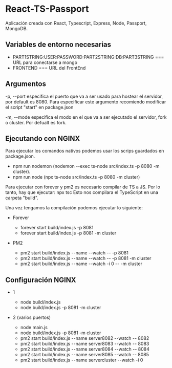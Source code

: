 # React-TS-Passport
Aplicación creada con React, Typescript, Express, Node, Passport, MongoDB.

## Variables de entorno necesarias
- PART1STRING:USER:PASSWORD:PART2STRING:DB:PART3STRING === URL para conectarse a mongo
- FRONTEND === URL del FrontEnd

## Argumentos
-p, --port especifica el puerto que va a ser usado para hostear el servidor, por default es 8080. Para especificar este argumento recomiendo modificar el script "start" en package.json

-m, --mode especifica el modo en el que va a ser ejecutado el servidor, fork o cluster. Por defualt es fork.


## Ejecutando con NGINX

Para ejecutar los comandos nativos podemos usar los scrips guardados en package.json. 
- npm run nodemon (nodemon --exec ts-node src/index.ts -p 8080 -m cluster).
- npm run node (npx ts-node src/index.ts -p 8080 -m cluster)

Para ejecutar con forever y pm2 es necesario compilar de TS a JS. Por lo tanto, hay que ejecutar: npx tsc
Esto nos compilara el TypeScript en una carpeta "build".

Una vez tengamos la compilación podemos ejecutar lo siguiente:
- Forever
  - forever start build/index.js -p 8081
  - forever start build/index.js -p 8081 -m cluster
  
- PM2
  - pm2 start build/index.js --name --watch -- -p 8081
  - pm2 start build/index.js --name --watch -- -p 8081 -m cluster
  - pm2 start build/index.js --name --watch -i 0 -- -m cluster
  
  
## Configuración NGINX 

- 1  
  - node build/index.js 
  - node build/index.js -p 8081 -m cluster
   
- 2 (varios puertos)
  - node main.js
  - node build/index.js -p 8081 -m cluster
  - pm2 start build/index.js --name server8082 --watch -- 8082
  - pm2 start build/index.js --name server8083 --watch -- 8083   
  - pm2 start build/index.js --name server8084 --watch -- 8084  
  - pm2 start build/index.js --name server8085 --watch -- 8085 
  - pm2 start build/index.js --name servercluster --watch -i 0 

